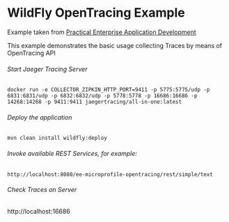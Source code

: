 WildFly OpenTracing Example
=====================================

Example taken from [Practical Enterprise Application Development](http://www.itbuzzpress.com/ebooks/java-ee-7-development-on-wildfly.html)

This example demonstrates the basic usage collecting Traces by means of OpenTracing API

###### Start Jaeger Tracing Server
```shell
docker run -e COLLECTOR_ZIPKIN_HTTP_PORT=9411 -p 5775:5775/udp -p 6831:6831/udp -p 6832:6832/udp -p 5778:5778 -p 16686:16686 -p 14268:14268 -p 9411:9411 jaegertracing/all-in-one:latest
```

###### Deploy the application
```shell
mvn clean install wildfly:deploy
```

###### Invoke available REST Services, for example:
```shell
http://localhost:8080/ee-microprofile-opentracing/rest/simple/text
```

###### Check Traces on Server
http://localhost:16686



 
 

